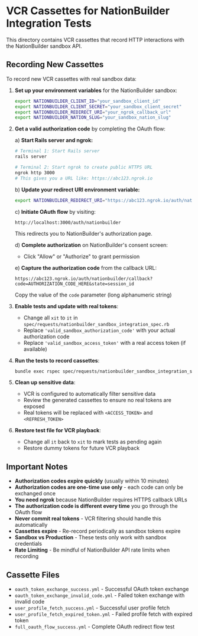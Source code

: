 # VCR Cassettes for NationBuilder Integration Tests

This directory contains VCR cassettes that record HTTP interactions with the NationBuilder sandbox API.

## Recording New Cassettes

To record new VCR cassettes with real sandbox data:

1. **Set up your environment variables** for the NationBuilder sandbox:
   ```bash
   export NATIONBUILDER_CLIENT_ID="your_sandbox_client_id"
   export NATIONBUILDER_CLIENT_SECRET="your_sandbox_client_secret"
   export NATIONBUILDER_REDIRECT_URI="your_ngrok_callback_url"
   export NATIONBUILDER_NATION_SLUG="your_sandbox_nation_slug"
   ```

2. **Get a valid authorization code** by completing the OAuth flow:
   
   a) **Start Rails server and ngrok:**
   ```bash
   # Terminal 1: Start Rails server
   rails server
   
   # Terminal 2: Start ngrok to create public HTTPS URL
   ngrok http 3000
   # This gives you a URL like: https://abc123.ngrok.io
   ```
   
   b) **Update your redirect URI environment variable:**
   ```bash
   export NATIONBUILDER_REDIRECT_URI="https://abc123.ngrok.io/auth/nationbuilder/callback"
   ```
   
   c) **Initiate OAuth flow** by visiting:
   ```
   http://localhost:3000/auth/nationbuilder
   ```
   This redirects you to NationBuilder's authorization page.
   
   d) **Complete authorization** on NationBuilder's consent screen:
   - Click "Allow" or "Authorize" to grant permission
   
   e) **Capture the authorization code** from the callback URL:
   ```
   https://abc123.ngrok.io/auth/nationbuilder/callback?code=AUTHORIZATION_CODE_HERE&state=session_id
   ```
   Copy the value of the `code` parameter (long alphanumeric string)

3. **Enable tests and update with real tokens**:
   - Change all `xit` to `it` in `spec/requests/nationbuilder_sandbox_integration_spec.rb`
   - Replace `'valid_sandbox_authorization_code'` with your actual authorization code
   - Replace `'valid_sandbox_access_token'` with a real access token (if available)

4. **Run the tests to record cassettes**:
   ```bash
   bundle exec rspec spec/requests/nationbuilder_sandbox_integration_spec.rb
   ```

5. **Clean up sensitive data**:
   - VCR is configured to automatically filter sensitive data
   - Review the generated cassettes to ensure no real tokens are exposed
   - Real tokens will be replaced with `<ACCESS_TOKEN>` and `<REFRESH_TOKEN>`

6. **Restore test file for VCR playback**:
   - Change all `it` back to `xit` to mark tests as pending again
   - Restore dummy tokens for future VCR playback

## Important Notes

- **Authorization codes expire quickly** (usually within 10 minutes)
- **Authorization codes are one-time use only** - each code can only be exchanged once
- **You need ngrok** because NationBuilder requires HTTPS callback URLs
- **The authorization code is different every time** you go through the OAuth flow
- **Never commit real tokens** - VCR filtering should handle this automatically
- **Cassettes expire** - Re-record periodically as sandbox tokens expire
- **Sandbox vs Production** - These tests only work with sandbox credentials
- **Rate Limiting** - Be mindful of NationBuilder API rate limits when recording

## Cassette Files

- `oauth_token_exchange_success.yml` - Successful OAuth token exchange
- `oauth_token_exchange_invalid_code.yml` - Failed token exchange with invalid code
- `user_profile_fetch_success.yml` - Successful user profile fetch
- `user_profile_fetch_expired_token.yml` - Failed profile fetch with expired token
- `full_oauth_flow_success.yml` - Complete OAuth redirect flow test